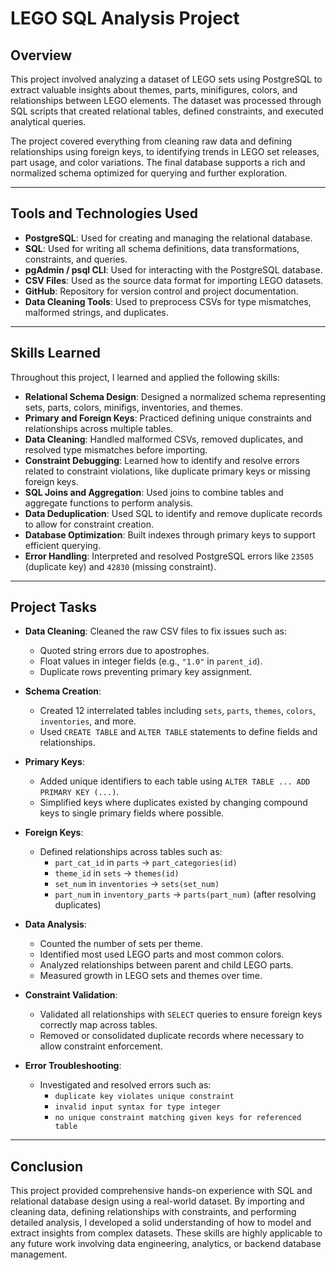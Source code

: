 # LEGO SQL Analysis Project

## Overview
This project involved analyzing a dataset of LEGO sets using PostgreSQL to extract valuable insights about themes, parts, minifigures, colors, and relationships between LEGO elements. The dataset was processed through SQL scripts that created relational tables, defined constraints, and executed analytical queries.

The project covered everything from cleaning raw data and defining relationships using foreign keys, to identifying trends in LEGO set releases, part usage, and color variations. The final database supports a rich and normalized schema optimized for querying and further exploration.

---

## Tools and Technologies Used

- **PostgreSQL**: Used for creating and managing the relational database.
- **SQL**: Used for writing all schema definitions, data transformations, constraints, and queries.
- **pgAdmin / psql CLI**: Used for interacting with the PostgreSQL database.
- **CSV Files**: Used as the source data format for importing LEGO datasets.
- **GitHub**: Repository for version control and project documentation.
- **Data Cleaning Tools**: Used to preprocess CSVs for type mismatches, malformed strings, and duplicates.

---

## Skills Learned

Throughout this project, I learned and applied the following skills:

- **Relational Schema Design**: Designed a normalized schema representing sets, parts, colors, minifigs, inventories, and themes.
- **Primary and Foreign Keys**: Practiced defining unique constraints and relationships across multiple tables.
- **Data Cleaning**: Handled malformed CSVs, removed duplicates, and resolved type mismatches before importing.
- **Constraint Debugging**: Learned how to identify and resolve errors related to constraint violations, like duplicate primary keys or missing foreign keys.
- **SQL Joins and Aggregation**: Used joins to combine tables and aggregate functions to perform analysis.
- **Data Deduplication**: Used SQL to identify and remove duplicate records to allow for constraint creation.
- **Database Optimization**: Built indexes through primary keys to support efficient querying.
- **Error Handling**: Interpreted and resolved PostgreSQL errors like `23505` (duplicate key) and `42830` (missing constraint).

---

## Project Tasks

- **Data Cleaning**: Cleaned the raw CSV files to fix issues such as:
  - Quoted string errors due to apostrophes.
  - Float values in integer fields (e.g., `"1.0"` in `parent_id`).
  - Duplicate rows preventing primary key assignment.

- **Schema Creation**:
  - Created 12 interrelated tables including `sets`, `parts`, `themes`, `colors`, `inventories`, and more.
  - Used `CREATE TABLE` and `ALTER TABLE` statements to define fields and relationships.

- **Primary Keys**:
  - Added unique identifiers to each table using `ALTER TABLE ... ADD PRIMARY KEY (...)`.
  - Simplified keys where duplicates existed by changing compound keys to single primary fields where possible.

- **Foreign Keys**:
  - Defined relationships across tables such as:
    - `part_cat_id` in `parts` → `part_categories(id)`
    - `theme_id` in `sets` → `themes(id)`
    - `set_num` in `inventories` → `sets(set_num)`
    - `part_num` in `inventory_parts` → `parts(part_num)` (after resolving duplicates)

- **Data Analysis**:
  - Counted the number of sets per theme.
  - Identified most used LEGO parts and most common colors.
  - Analyzed relationships between parent and child LEGO parts.
  - Measured growth in LEGO sets and themes over time.

- **Constraint Validation**:
  - Validated all relationships with `SELECT` queries to ensure foreign keys correctly map across tables.
  - Removed or consolidated duplicate records where necessary to allow constraint enforcement.

- **Error Troubleshooting**:
  - Investigated and resolved errors such as:
    - `duplicate key violates unique constraint`
    - `invalid input syntax for type integer`
    - `no unique constraint matching given keys for referenced table`

---

## Conclusion

This project provided comprehensive hands-on experience with SQL and relational database design using a real-world dataset. By importing and cleaning data, defining relationships with constraints, and performing detailed analysis, I developed a solid understanding of how to model and extract insights from complex datasets. These skills are highly applicable to any future work involving data engineering, analytics, or backend database management.
